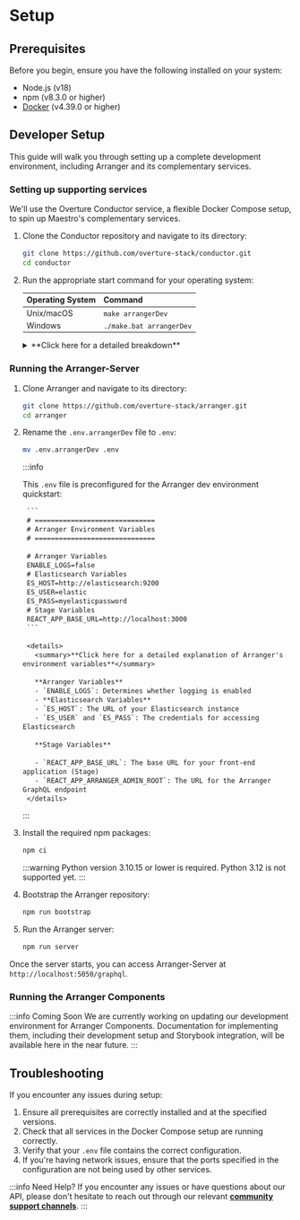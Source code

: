 # Setup

## Prerequisites

Before you begin, ensure you have the following installed on your system:

- Node.js (v18)
- npm (v8.3.0 or higher)
- [Docker](https://www.docker.com/products/docker-desktop/) (v4.39.0 or higher)

## Developer Setup

This guide will walk you through setting up a complete development environment, including Arranger and its complementary services.

### Setting up supporting services

We'll use the Overture Conductor service, a flexible Docker Compose setup, to spin up Maestro's complementary services.

1. Clone the Conductor repository and navigate to its directory:

    ```bash
    git clone https://github.com/overture-stack/conductor.git
    cd conductor
    ```

2. Run the appropriate start command for your operating system:

    | Operating System | Command |
    |------------------|---------|
    | Unix/macOS       | `make arrangerDev` |
    | Windows          | `./make.bat arrangerDev` |

    <details>
    <summary>**Click here for a detailed breakdown**</summary>

    This command will set up all complementary services for Arranger development as follows:

    ![arrangerDev](./assets/arrangerDev.svg 'Arranger Dev Environment')

    | Service | Port | Description | Purpose in Arranger Development |
    |---------|------|-------------|------------------------------|
    | Conductor | `9204` | Orchestrates deployments and environment setups | Manages the overall development environment |
    | Elasticsearch | `9200` | Distributed search and analytics engine | Provides fast and scalable search capabilities over indexed data |
    | Stage | `3000` | Web Portal Scaffolding | Houses Arranger's search UI components |

    :::note Arranger uses Elasticsearch 7 

    Our search platform is built on and compatible with version 7.x of Elasticsearch. All queries to ES must follow that version's syntax and conventions.

    :::

    - Ensure all ports are free on your system before starting the environment.
    - You may need to adjust the ports in the `docker-compose.yml` file if you have conflicts with existing services.

    For more information, see our [Conductor documentation linked here](https://docs.overture.bio/docs/other-software/Conductor).

    </details>

### Running the Arranger-Server 

1. Clone Arranger and navigate to its directory:

    ```bash
    git clone https://github.com/overture-stack/arranger.git
    cd arranger
    ```

2. Rename the `.env.arrangerDev` file to `.env`:

    ```bash
    mv .env.arrangerDev .env
    ```

    :::info

    This `.env` file is preconfigured for the Arranger dev environment quickstart:

        ```
        # ==============================
        # Arranger Environment Variables
        # ==============================

        # Arranger Variables
        ENABLE_LOGS=false
        # Elasticsearch Variables
        ES_HOST=http://elasticsearch:9200
        ES_USER=elastic
        ES_PASS=myelasticpassword
        # Stage Variables
        REACT_APP_BASE_URL=http://localhost:3000
        ```

        <details>
          <summary>**Click here for a detailed explanation of Arranger's environment variables**</summary>

          **Arranger Variables**
          - `ENABLE_LOGS`: Determines whether logging is enabled
          - **Elasticsearch Variables**
          - `ES_HOST`: The URL of your Elasticsearch instance
          - `ES_USER` and `ES_PASS`: The credentials for accessing Elasticsearch

          **Stage Variables**

          - `REACT_APP_BASE_URL`: The base URL for your front-end application (Stage)
          - `REACT_APP_ARRANGER_ADMIN_ROOT`: The URL for the Arranger GraphQL endpoint
        </details>

    :::

3. Install the required npm packages:

    ```bash
    npm ci
    ```

    :::warning
    Python version 3.10.15 or lower is required. Python 3.12 is not supported yet.
    :::


4. Bootstrap the Arranger repository:

    ```bash
    npm run bootstrap
    ```

5. Run the Arranger server:

    ```bash
    npm run server
    ```

Once the server starts, you can access Arranger-Server at `http://localhost:5050/graphql`.

### Running the Arranger Components


:::info Coming Soon
We are currently working on updating our development environment for Arranger Components. Documentation for implementing them, including their development setup and Storybook integration, will be available here in the near future.
:::

## Troubleshooting

If you encounter any issues during setup:

1. Ensure all prerequisites are correctly installed and at the specified versions.
2. Check that all services in the Docker Compose setup are running correctly.
3. Verify that your `.env` file contains the correct configuration.
4. If you're having network issues, ensure that the ports specified in the configuration are not being used by other services.

:::info Need Help?
If you encounter any issues or have questions about our API, please don't hesitate to reach out through our relevant [**community support channels**](https://docs.overture.bio/community/support).
:::